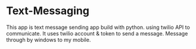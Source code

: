 # Text-Messaging
This app is text message sending app build with python. using twilio API to communicate.
It uses twilio account & token to send a message.
Message through by windows to my mobile.
